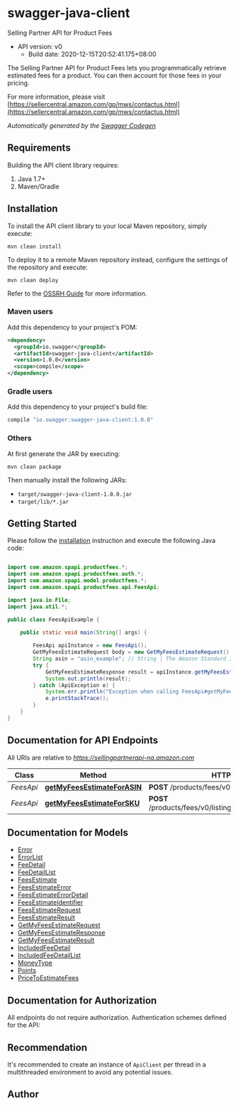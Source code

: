 # swagger-java-client

Selling Partner API for Product Fees
- API version: v0
  - Build date: 2020-12-15T20:52:41.175+08:00

The Selling Partner API for Product Fees lets you programmatically retrieve estimated fees for a product. You can then account for those fees in your pricing.

  For more information, please visit [https://sellercentral.amazon.com/gp/mws/contactus.html](https://sellercentral.amazon.com/gp/mws/contactus.html)

*Automatically generated by the [Swagger Codegen](https://github.com/swagger-api/swagger-codegen)*


## Requirements

Building the API client library requires:
1. Java 1.7+
2. Maven/Gradle

## Installation

To install the API client library to your local Maven repository, simply execute:

```shell
mvn clean install
```

To deploy it to a remote Maven repository instead, configure the settings of the repository and execute:

```shell
mvn clean deploy
```

Refer to the [OSSRH Guide](http://central.sonatype.org/pages/ossrh-guide.html) for more information.

### Maven users

Add this dependency to your project's POM:

```xml
<dependency>
  <groupId>io.swagger</groupId>
  <artifactId>swagger-java-client</artifactId>
  <version>1.0.0</version>
  <scope>compile</scope>
</dependency>
```

### Gradle users

Add this dependency to your project's build file:

```groovy
compile "io.swagger:swagger-java-client:1.0.0"
```

### Others

At first generate the JAR by executing:

```shell
mvn clean package
```

Then manually install the following JARs:

* `target/swagger-java-client-1.0.0.jar`
* `target/lib/*.jar`

## Getting Started

Please follow the [installation](#installation) instruction and execute the following Java code:

```java

import com.amazon.spapi.productfees.*;
import com.amazon.spapi.productfees.auth.*;
import com.amazon.spapi.model.productfees.*;
import com.amazon.spapi.productfees.api.FeesApi;

import java.io.File;
import java.util.*;

public class FeesApiExample {

    public static void main(String[] args) {
        
        FeesApi apiInstance = new FeesApi();
        GetMyFeesEstimateRequest body = new GetMyFeesEstimateRequest(); // GetMyFeesEstimateRequest | 
        String asin = "asin_example"; // String | The Amazon Standard Identification Number (ASIN) of the item.
        try {
            GetMyFeesEstimateResponse result = apiInstance.getMyFeesEstimateForASIN(body, asin);
            System.out.println(result);
        } catch (ApiException e) {
            System.err.println("Exception when calling FeesApi#getMyFeesEstimateForASIN");
            e.printStackTrace();
        }
    }
}

```

## Documentation for API Endpoints

All URIs are relative to *https://sellingpartnerapi-na.amazon.com*

Class | Method | HTTP request | Description
------------ | ------------- | ------------- | -------------
*FeesApi* | [**getMyFeesEstimateForASIN**](FeesApi.md#getMyFeesEstimateForASIN) | **POST** /products/fees/v0/items/{Asin}/feesEstimate | 
*FeesApi* | [**getMyFeesEstimateForSKU**](FeesApi.md#getMyFeesEstimateForSKU) | **POST** /products/fees/v0/listings/{SellerSKU}/feesEstimate | 


## Documentation for Models

 - [Error](../Error.md)
 - [ErrorList](../ErrorList.md)
 - [FeeDetail](FeeDetail.md)
 - [FeeDetailList](FeeDetailList.md)
 - [FeesEstimate](FeesEstimate.md)
 - [FeesEstimateError](FeesEstimateError.md)
 - [FeesEstimateErrorDetail](FeesEstimateErrorDetail.md)
 - [FeesEstimateIdentifier](FeesEstimateIdentifier.md)
 - [FeesEstimateRequest](FeesEstimateRequest.md)
 - [FeesEstimateResult](FeesEstimateResult.md)
 - [GetMyFeesEstimateRequest](GetMyFeesEstimateRequest.md)
 - [GetMyFeesEstimateResponse](GetMyFeesEstimateResponse.md)
 - [GetMyFeesEstimateResult](GetMyFeesEstimateResult.md)
 - [IncludedFeeDetail](IncludedFeeDetail.md)
 - [IncludedFeeDetailList](IncludedFeeDetailList.md)
 - [MoneyType](MoneyType.md)
 - [Points](Points.md)
 - [PriceToEstimateFees](PriceToEstimateFees.md)


## Documentation for Authorization

All endpoints do not require authorization.
Authentication schemes defined for the API:

## Recommendation

It's recommended to create an instance of `ApiClient` per thread in a multithreaded environment to avoid any potential issues.

## Author



